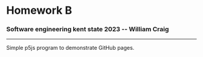 # Homework B
### Software engineering kent state 2023 -- William Craig

---

Simple p5js program to demonstrate GitHub pages.